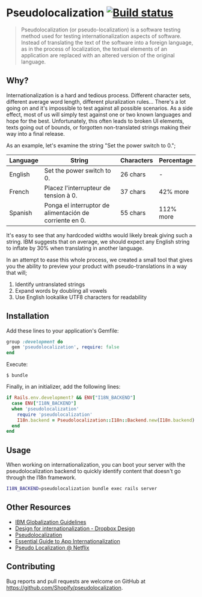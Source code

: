 # Pseudolocalization [![Build status](https://badge.buildkite.com/ada8dfdbedd49ee400f5035fa8e46b8b40b77bde74ee5a2086.svg)](https://buildkite.com/shopify/pseudolocalization)

> Pseudolocalization (or pseudo-localization) is a software testing method used for testing internationalization aspects of software. Instead of translating the text of the software into a foreign language, as in the process of localization, the textual elements of an application are replaced with an altered version of the original language.

## Why?

Internationalization is a hard and tedious process. Different character sets, different average word length, different pluralization rules... There's a lot going on and it's impossible to test against all possible scenarios. As a side effect, most of us will simply test against one or two known languages and hope for the best. Unfortunately, this often leads to broken UI elements, texts going out of bounds, or forgotten non-translated strings making their way into a final release.

As an example, let's examine the string "Set the power switch to 0.";

| Language | String | Characters | Percentage |
|----------|--------|------------|------------|
| English | Set the power switch to 0. | 26 chars | -
| French | Placez l'interrupteur de tension à 0. | 37 chars | 42% more
| Spanish | Ponga el interruptor de alimentación de corriente en 0. | 55 chars | 112% more

It's easy to see that any hardcoded widths would likely break giving such a string. IBM suggests that on average, we should expect any English string to inflate by 30% when translating in another language.

In an attempt to ease this whole process, we created a small tool that gives you the ability to preview your product with pseudo-translations in a way that will;

1. Identify untranslated strings
2. Expand words by doubling all vowels
3. Use English lookalike UTF8 characters for readability

## Installation

Add these lines to your application's Gemfile:

```ruby
group :development do
  gem 'pseudolocalization', require: false
end
```

Execute:

    $ bundle

Finally, in an initializer, add the following lines:

```ruby
if Rails.env.development? && ENV["I18N_BACKEND"]
  case ENV["I18N_BACKEND"]
  when 'pseudolocalization'
    require 'pseudolocalization'
    I18n.backend = Pseudolocalization::I18n::Backend.new(I18n.backend)
  end
end
```

## Usage

When working on internationalization, you can boot your server with the pseudolocalization backend to quickly identify content that doesn't go through the I18n framework.

```bash
I18N_BACKEND=pseudolocalization bundle exec rails server
```


## Other Resources

* [IBM Globalization Guidelines](http://www-01.ibm.com/software/globalization/guidelines/index.html)
* [Design for internationalization - Dropbox Design](https://medium.com/dropbox-design/design-for-internationalization-24c12ea6b38f)
* [Pseudolocalization](https://en.wikipedia.org/wiki/Pseudolocalization)
* [Essential Guide to App Internationalization](https://drive.google.com/open?id=1c6nAw6ttF_uHRq0ZQaGu5gYD0vjq9lHP)
* [Pseudo Localization @ Netflix](https://medium.com/netflix-techblog/pseudo-localization-netflix-12fff76fbcbe)

## Contributing

Bug reports and pull requests are welcome on GitHub at https://github.com/Shopify/pseudolocalization.
